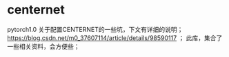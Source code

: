# centernet
pytorch1.0
关于配置CENTERNET的一些坑，下文有详细的说明；
https://blog.csdn.net/m0_37607114/article/details/98590117 ；
此库，集合了一些相关资料，会方便些；
